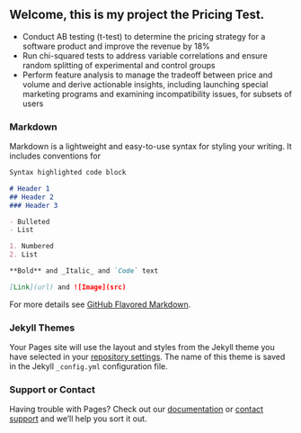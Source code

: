 ## Welcome, this is my project the Pricing Test.

- Conduct AB testing (t-test) to determine the pricing strategy for a software product and improve the revenue by 18%
- Run chi-squared tests to address variable correlations and ensure random splitting of experimental and control groups
- Perform feature analysis to manage the tradeoff between price and volume and derive actionable insights, including launching special marketing programs and examining incompatibility issues, for subsets of users

### Markdown

Markdown is a lightweight and easy-to-use syntax for styling your writing. It includes conventions for

```markdown
Syntax highlighted code block

# Header 1
## Header 2
### Header 3

- Bulleted
- List

1. Numbered
2. List

**Bold** and _Italic_ and `Code` text

[Link](url) and ![Image](src)
```

For more details see [GitHub Flavored Markdown](https://guides.github.com/features/mastering-markdown/).

### Jekyll Themes

Your Pages site will use the layout and styles from the Jekyll theme you have selected in your [repository settings](https://github.com/shdai12/shdai.github.io/settings). The name of this theme is saved in the Jekyll `_config.yml` configuration file.

### Support or Contact

Having trouble with Pages? Check out our [documentation](https://help.github.com/categories/github-pages-basics/) or [contact support](https://github.com/contact) and we’ll help you sort it out.
